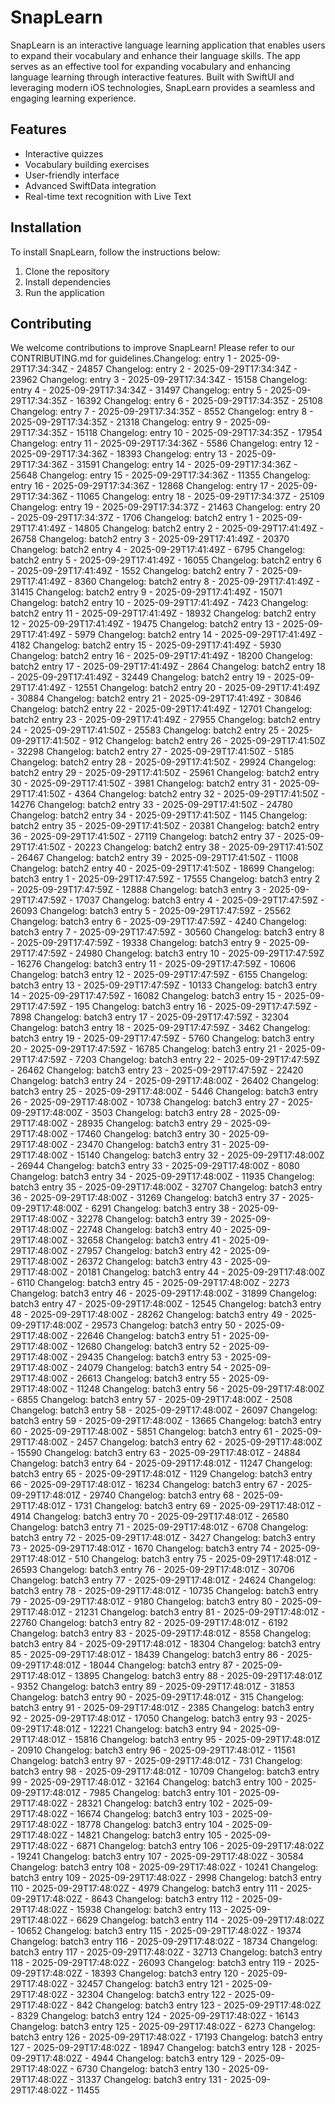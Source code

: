 # SnapLearn

SnapLearn is an interactive language learning application that enables users to expand their vocabulary and enhance their language skills. The app serves as an effective tool for expanding vocabulary and enhancing language learning through interactive features. Built with SwiftUI and leveraging modern iOS technologies, SnapLearn provides a seamless and engaging learning experience.

## Features

- Interactive quizzes
- Vocabulary building exercises
- User-friendly interface
- Advanced SwiftData integration
- Real-time text recognition with Live Text

## Installation

To install SnapLearn, follow the instructions below:

1. Clone the repository
2. Install dependencies
3. Run the application

## Contributing

We welcome contributions to improve SnapLearn! Please refer to our CONTRIBUTING.md for guidelines.Changelog: entry 1 - 2025-09-29T17:34:34Z - 24857
Changelog: entry 2 - 2025-09-29T17:34:34Z - 23962
Changelog: entry 3 - 2025-09-29T17:34:34Z - 15158
Changelog: entry 4 - 2025-09-29T17:34:34Z - 31497
Changelog: entry 5 - 2025-09-29T17:34:35Z - 16392
Changelog: entry 6 - 2025-09-29T17:34:35Z - 25108
Changelog: entry 7 - 2025-09-29T17:34:35Z - 8552
Changelog: entry 8 - 2025-09-29T17:34:35Z - 21318
Changelog: entry 9 - 2025-09-29T17:34:35Z - 15118
Changelog: entry 10 - 2025-09-29T17:34:35Z - 17954
Changelog: entry 11 - 2025-09-29T17:34:36Z - 5586
Changelog: entry 12 - 2025-09-29T17:34:36Z - 18393
Changelog: entry 13 - 2025-09-29T17:34:36Z - 31591
Changelog: entry 14 - 2025-09-29T17:34:36Z - 25648
Changelog: entry 15 - 2025-09-29T17:34:36Z - 11355
Changelog: entry 16 - 2025-09-29T17:34:36Z - 12868
Changelog: entry 17 - 2025-09-29T17:34:36Z - 11065
Changelog: entry 18 - 2025-09-29T17:34:37Z - 25109
Changelog: entry 19 - 2025-09-29T17:34:37Z - 21463
Changelog: entry 20 - 2025-09-29T17:34:37Z - 1706
Changelog: batch2 entry 1 - 2025-09-29T17:41:49Z - 14805
Changelog: batch2 entry 2 - 2025-09-29T17:41:49Z - 26758
Changelog: batch2 entry 3 - 2025-09-29T17:41:49Z - 20370
Changelog: batch2 entry 4 - 2025-09-29T17:41:49Z - 6795
Changelog: batch2 entry 5 - 2025-09-29T17:41:49Z - 16055
Changelog: batch2 entry 6 - 2025-09-29T17:41:49Z - 1552
Changelog: batch2 entry 7 - 2025-09-29T17:41:49Z - 8360
Changelog: batch2 entry 8 - 2025-09-29T17:41:49Z - 31415
Changelog: batch2 entry 9 - 2025-09-29T17:41:49Z - 15071
Changelog: batch2 entry 10 - 2025-09-29T17:41:49Z - 7423
Changelog: batch2 entry 11 - 2025-09-29T17:41:49Z - 18932
Changelog: batch2 entry 12 - 2025-09-29T17:41:49Z - 19475
Changelog: batch2 entry 13 - 2025-09-29T17:41:49Z - 5979
Changelog: batch2 entry 14 - 2025-09-29T17:41:49Z - 4182
Changelog: batch2 entry 15 - 2025-09-29T17:41:49Z - 5930
Changelog: batch2 entry 16 - 2025-09-29T17:41:49Z - 18200
Changelog: batch2 entry 17 - 2025-09-29T17:41:49Z - 2864
Changelog: batch2 entry 18 - 2025-09-29T17:41:49Z - 32449
Changelog: batch2 entry 19 - 2025-09-29T17:41:49Z - 12551
Changelog: batch2 entry 20 - 2025-09-29T17:41:49Z - 30884
Changelog: batch2 entry 21 - 2025-09-29T17:41:49Z - 30846
Changelog: batch2 entry 22 - 2025-09-29T17:41:49Z - 12701
Changelog: batch2 entry 23 - 2025-09-29T17:41:49Z - 27955
Changelog: batch2 entry 24 - 2025-09-29T17:41:50Z - 25583
Changelog: batch2 entry 25 - 2025-09-29T17:41:50Z - 912
Changelog: batch2 entry 26 - 2025-09-29T17:41:50Z - 32298
Changelog: batch2 entry 27 - 2025-09-29T17:41:50Z - 5185
Changelog: batch2 entry 28 - 2025-09-29T17:41:50Z - 29924
Changelog: batch2 entry 29 - 2025-09-29T17:41:50Z - 25961
Changelog: batch2 entry 30 - 2025-09-29T17:41:50Z - 3981
Changelog: batch2 entry 31 - 2025-09-29T17:41:50Z - 4364
Changelog: batch2 entry 32 - 2025-09-29T17:41:50Z - 14276
Changelog: batch2 entry 33 - 2025-09-29T17:41:50Z - 24780
Changelog: batch2 entry 34 - 2025-09-29T17:41:50Z - 1145
Changelog: batch2 entry 35 - 2025-09-29T17:41:50Z - 20381
Changelog: batch2 entry 36 - 2025-09-29T17:41:50Z - 27119
Changelog: batch2 entry 37 - 2025-09-29T17:41:50Z - 20223
Changelog: batch2 entry 38 - 2025-09-29T17:41:50Z - 26467
Changelog: batch2 entry 39 - 2025-09-29T17:41:50Z - 11008
Changelog: batch2 entry 40 - 2025-09-29T17:41:50Z - 18699
Changelog: batch3 entry 1 - 2025-09-29T17:47:59Z - 17555
Changelog: batch3 entry 2 - 2025-09-29T17:47:59Z - 12888
Changelog: batch3 entry 3 - 2025-09-29T17:47:59Z - 17037
Changelog: batch3 entry 4 - 2025-09-29T17:47:59Z - 26093
Changelog: batch3 entry 5 - 2025-09-29T17:47:59Z - 25562
Changelog: batch3 entry 6 - 2025-09-29T17:47:59Z - 4240
Changelog: batch3 entry 7 - 2025-09-29T17:47:59Z - 30560
Changelog: batch3 entry 8 - 2025-09-29T17:47:59Z - 19338
Changelog: batch3 entry 9 - 2025-09-29T17:47:59Z - 24980
Changelog: batch3 entry 10 - 2025-09-29T17:47:59Z - 16276
Changelog: batch3 entry 11 - 2025-09-29T17:47:59Z - 10606
Changelog: batch3 entry 12 - 2025-09-29T17:47:59Z - 6155
Changelog: batch3 entry 13 - 2025-09-29T17:47:59Z - 10133
Changelog: batch3 entry 14 - 2025-09-29T17:47:59Z - 16082
Changelog: batch3 entry 15 - 2025-09-29T17:47:59Z - 195
Changelog: batch3 entry 16 - 2025-09-29T17:47:59Z - 7898
Changelog: batch3 entry 17 - 2025-09-29T17:47:59Z - 32304
Changelog: batch3 entry 18 - 2025-09-29T17:47:59Z - 3462
Changelog: batch3 entry 19 - 2025-09-29T17:47:59Z - 5760
Changelog: batch3 entry 20 - 2025-09-29T17:47:59Z - 16785
Changelog: batch3 entry 21 - 2025-09-29T17:47:59Z - 7203
Changelog: batch3 entry 22 - 2025-09-29T17:47:59Z - 26462
Changelog: batch3 entry 23 - 2025-09-29T17:47:59Z - 22420
Changelog: batch3 entry 24 - 2025-09-29T17:48:00Z - 26402
Changelog: batch3 entry 25 - 2025-09-29T17:48:00Z - 5446
Changelog: batch3 entry 26 - 2025-09-29T17:48:00Z - 10738
Changelog: batch3 entry 27 - 2025-09-29T17:48:00Z - 3503
Changelog: batch3 entry 28 - 2025-09-29T17:48:00Z - 28935
Changelog: batch3 entry 29 - 2025-09-29T17:48:00Z - 17460
Changelog: batch3 entry 30 - 2025-09-29T17:48:00Z - 23470
Changelog: batch3 entry 31 - 2025-09-29T17:48:00Z - 15140
Changelog: batch3 entry 32 - 2025-09-29T17:48:00Z - 26944
Changelog: batch3 entry 33 - 2025-09-29T17:48:00Z - 8080
Changelog: batch3 entry 34 - 2025-09-29T17:48:00Z - 11935
Changelog: batch3 entry 35 - 2025-09-29T17:48:00Z - 32707
Changelog: batch3 entry 36 - 2025-09-29T17:48:00Z - 31269
Changelog: batch3 entry 37 - 2025-09-29T17:48:00Z - 6291
Changelog: batch3 entry 38 - 2025-09-29T17:48:00Z - 32278
Changelog: batch3 entry 39 - 2025-09-29T17:48:00Z - 22748
Changelog: batch3 entry 40 - 2025-09-29T17:48:00Z - 32658
Changelog: batch3 entry 41 - 2025-09-29T17:48:00Z - 27957
Changelog: batch3 entry 42 - 2025-09-29T17:48:00Z - 26372
Changelog: batch3 entry 43 - 2025-09-29T17:48:00Z - 20181
Changelog: batch3 entry 44 - 2025-09-29T17:48:00Z - 6110
Changelog: batch3 entry 45 - 2025-09-29T17:48:00Z - 2273
Changelog: batch3 entry 46 - 2025-09-29T17:48:00Z - 31899
Changelog: batch3 entry 47 - 2025-09-29T17:48:00Z - 12545
Changelog: batch3 entry 48 - 2025-09-29T17:48:00Z - 28262
Changelog: batch3 entry 49 - 2025-09-29T17:48:00Z - 29573
Changelog: batch3 entry 50 - 2025-09-29T17:48:00Z - 22646
Changelog: batch3 entry 51 - 2025-09-29T17:48:00Z - 12680
Changelog: batch3 entry 52 - 2025-09-29T17:48:00Z - 29435
Changelog: batch3 entry 53 - 2025-09-29T17:48:00Z - 24079
Changelog: batch3 entry 54 - 2025-09-29T17:48:00Z - 26613
Changelog: batch3 entry 55 - 2025-09-29T17:48:00Z - 11248
Changelog: batch3 entry 56 - 2025-09-29T17:48:00Z - 6855
Changelog: batch3 entry 57 - 2025-09-29T17:48:00Z - 2508
Changelog: batch3 entry 58 - 2025-09-29T17:48:00Z - 26097
Changelog: batch3 entry 59 - 2025-09-29T17:48:00Z - 13665
Changelog: batch3 entry 60 - 2025-09-29T17:48:00Z - 5851
Changelog: batch3 entry 61 - 2025-09-29T17:48:00Z - 2457
Changelog: batch3 entry 62 - 2025-09-29T17:48:00Z - 15590
Changelog: batch3 entry 63 - 2025-09-29T17:48:01Z - 24884
Changelog: batch3 entry 64 - 2025-09-29T17:48:01Z - 11247
Changelog: batch3 entry 65 - 2025-09-29T17:48:01Z - 1129
Changelog: batch3 entry 66 - 2025-09-29T17:48:01Z - 16234
Changelog: batch3 entry 67 - 2025-09-29T17:48:01Z - 29740
Changelog: batch3 entry 68 - 2025-09-29T17:48:01Z - 1731
Changelog: batch3 entry 69 - 2025-09-29T17:48:01Z - 4914
Changelog: batch3 entry 70 - 2025-09-29T17:48:01Z - 26580
Changelog: batch3 entry 71 - 2025-09-29T17:48:01Z - 6708
Changelog: batch3 entry 72 - 2025-09-29T17:48:01Z - 3427
Changelog: batch3 entry 73 - 2025-09-29T17:48:01Z - 1670
Changelog: batch3 entry 74 - 2025-09-29T17:48:01Z - 510
Changelog: batch3 entry 75 - 2025-09-29T17:48:01Z - 26593
Changelog: batch3 entry 76 - 2025-09-29T17:48:01Z - 30706
Changelog: batch3 entry 77 - 2025-09-29T17:48:01Z - 24624
Changelog: batch3 entry 78 - 2025-09-29T17:48:01Z - 10735
Changelog: batch3 entry 79 - 2025-09-29T17:48:01Z - 9180
Changelog: batch3 entry 80 - 2025-09-29T17:48:01Z - 21231
Changelog: batch3 entry 81 - 2025-09-29T17:48:01Z - 22760
Changelog: batch3 entry 82 - 2025-09-29T17:48:01Z - 6192
Changelog: batch3 entry 83 - 2025-09-29T17:48:01Z - 8558
Changelog: batch3 entry 84 - 2025-09-29T17:48:01Z - 18304
Changelog: batch3 entry 85 - 2025-09-29T17:48:01Z - 18439
Changelog: batch3 entry 86 - 2025-09-29T17:48:01Z - 18044
Changelog: batch3 entry 87 - 2025-09-29T17:48:01Z - 13895
Changelog: batch3 entry 88 - 2025-09-29T17:48:01Z - 9352
Changelog: batch3 entry 89 - 2025-09-29T17:48:01Z - 31853
Changelog: batch3 entry 90 - 2025-09-29T17:48:01Z - 315
Changelog: batch3 entry 91 - 2025-09-29T17:48:01Z - 2385
Changelog: batch3 entry 92 - 2025-09-29T17:48:01Z - 17050
Changelog: batch3 entry 93 - 2025-09-29T17:48:01Z - 12221
Changelog: batch3 entry 94 - 2025-09-29T17:48:01Z - 15816
Changelog: batch3 entry 95 - 2025-09-29T17:48:01Z - 20910
Changelog: batch3 entry 96 - 2025-09-29T17:48:01Z - 11561
Changelog: batch3 entry 97 - 2025-09-29T17:48:01Z - 731
Changelog: batch3 entry 98 - 2025-09-29T17:48:01Z - 10709
Changelog: batch3 entry 99 - 2025-09-29T17:48:01Z - 32164
Changelog: batch3 entry 100 - 2025-09-29T17:48:01Z - 7985
Changelog: batch3 entry 101 - 2025-09-29T17:48:02Z - 28321
Changelog: batch3 entry 102 - 2025-09-29T17:48:02Z - 16674
Changelog: batch3 entry 103 - 2025-09-29T17:48:02Z - 18778
Changelog: batch3 entry 104 - 2025-09-29T17:48:02Z - 14821
Changelog: batch3 entry 105 - 2025-09-29T17:48:02Z - 6871
Changelog: batch3 entry 106 - 2025-09-29T17:48:02Z - 19241
Changelog: batch3 entry 107 - 2025-09-29T17:48:02Z - 30584
Changelog: batch3 entry 108 - 2025-09-29T17:48:02Z - 10241
Changelog: batch3 entry 109 - 2025-09-29T17:48:02Z - 2998
Changelog: batch3 entry 110 - 2025-09-29T17:48:02Z - 4979
Changelog: batch3 entry 111 - 2025-09-29T17:48:02Z - 8643
Changelog: batch3 entry 112 - 2025-09-29T17:48:02Z - 15938
Changelog: batch3 entry 113 - 2025-09-29T17:48:02Z - 6629
Changelog: batch3 entry 114 - 2025-09-29T17:48:02Z - 10652
Changelog: batch3 entry 115 - 2025-09-29T17:48:02Z - 19374
Changelog: batch3 entry 116 - 2025-09-29T17:48:02Z - 18734
Changelog: batch3 entry 117 - 2025-09-29T17:48:02Z - 32713
Changelog: batch3 entry 118 - 2025-09-29T17:48:02Z - 26093
Changelog: batch3 entry 119 - 2025-09-29T17:48:02Z - 18393
Changelog: batch3 entry 120 - 2025-09-29T17:48:02Z - 32457
Changelog: batch3 entry 121 - 2025-09-29T17:48:02Z - 32304
Changelog: batch3 entry 122 - 2025-09-29T17:48:02Z - 842
Changelog: batch3 entry 123 - 2025-09-29T17:48:02Z - 8329
Changelog: batch3 entry 124 - 2025-09-29T17:48:02Z - 16143
Changelog: batch3 entry 125 - 2025-09-29T17:48:02Z - 6273
Changelog: batch3 entry 126 - 2025-09-29T17:48:02Z - 17193
Changelog: batch3 entry 127 - 2025-09-29T17:48:02Z - 18947
Changelog: batch3 entry 128 - 2025-09-29T17:48:02Z - 4944
Changelog: batch3 entry 129 - 2025-09-29T17:48:02Z - 6730
Changelog: batch3 entry 130 - 2025-09-29T17:48:02Z - 31337
Changelog: batch3 entry 131 - 2025-09-29T17:48:02Z - 11455
